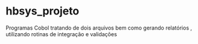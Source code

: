 # hbsys_projeto
Programas Cobol tratando de dois arquivos bem como gerando relatórios , utilizando rotinas de integração e validações
